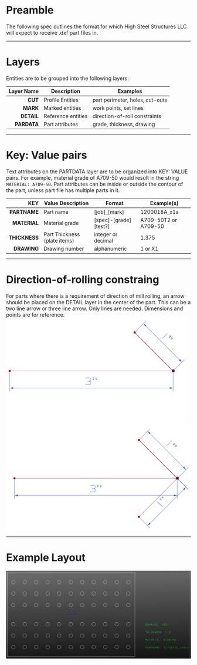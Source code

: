 # Preamble

The following spec outlines the format for which High Steel Structures LLC will expect to receive .dxf part files in.

---

# Layers

Entities are to be grouped into the following layers:

| Layer Name | Description | Examples |
| ---: | --- | --- |
| **CUT** | Profile Entities | part perimeter, holes, cut-outs |
| **MARK** | Marked entities | work points, set lines |
| **DETAIL** | Reference entities | direction-of-roll constraints |
| **PARDATA** | Part attributes | grade, thickness, drawing |

---

# Key: Value pairs
Text attributes on the PARTDATA layer are to be organized into KEY: VALUE pairs. For example, material grade of A709-50 would result in the string ```MATERIAL: A709-50```. Part attributes can be inside or outside the contour of the part, unless part file has multiple parts in it.

| KEY | Value Description | Format | Example(s) |
| ---: | --- | --- | --- |
| **PARTNAME** | Part name | [job]\_[mark] | 1200018A_x1a |
| **MATERIAL** | Material grade | [spec]-[grade][test?] | A709-50T2 or A709-50 |
| **THICKNESS** | Part Thickness (plate items) | integer or decimal | 1.375 |
| **DRAWING** | Drawing number | alphanumeric | 1 or X1 |

---

# Direction-of-rolling constraing

For parts where there is a requirement of direction of mill rolling, an arrow should be placed on the DETAIL layer in the center of the part.
This can be a two line arrow or three line arrow. Only lines are needed. Dimensions and points are for reference.
![two-line arrow](https://github.com/paddymills/hss-markdowns/raw/master/img/dxf_arrow2.png)
![three-line arrow](https://github.com/paddymills/hss-markdowns/raw/master/img/dxf_arrow3.png)

---

# Example Layout
![example](https://github.com/paddymills/hss-markdowns/raw/master/img/dxf_example.png)
